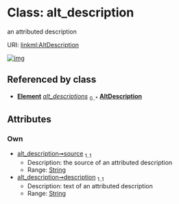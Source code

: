 
# Class: alt_description


an attributed description

URI: [linkml:AltDescription](https://w3id.org/linkml/AltDescription)


[![img](https://yuml.me/diagram/nofunky;dir:TB/class/[Element],[Element]++-%20alt_descriptions%200..*>[AltDescription&#124;source(pk):string;description:string],[PermissibleValue]++-%20alt_descriptions%200..*>[AltDescription],[PermissibleValue])](https://yuml.me/diagram/nofunky;dir:TB/class/[Element],[Element]++-%20alt_descriptions%200..*>[AltDescription&#124;source(pk):string;description:string],[PermissibleValue]++-%20alt_descriptions%200..*>[AltDescription],[PermissibleValue])

## Referenced by class

 *  **[Element](Element.md)** *[alt_descriptions](alt_descriptions.md)*  <sub>0..\*</sub>  **[AltDescription](AltDescription.md)**

## Attributes


### Own

 * [alt_description➞source](alt_description_source.md)  <sub>1..1</sub>
     * Description: the source of an attributed description
     * Range: [String](String.md)
 * [alt_description➞description](alt_description_text.md)  <sub>1..1</sub>
     * Description: text of an attributed description
     * Range: [String](String.md)

